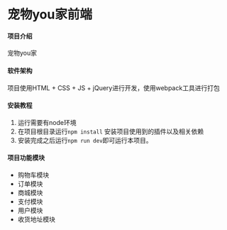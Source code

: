 # 宠物you家前端

#### 项目介绍
宠物you家

#### 软件架构
项目使用HTML + CSS + JS + jQuery进行开发，使用webpack工具进行打包


#### 安装教程

1. 运行需要有node环境
2. 在项目根目录运行`npm install` 安装项目使用到的插件以及相关依赖
3. 安装完成之后运行`npm run dev`即可运行本项目。

#### 项目功能模块

- 购物车模块
- 订单模块
- 商城模块
- 支付模块
- 用户模块
- 收货地址模块
